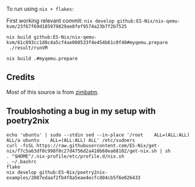 

To run using `nix + flakes`:

First working relevant commit:
`nix develop github:ES-Nix/nix-qemu-kvm/23f67f69d185979829ae8fef9574a23b7f2b7525`


```
nix build github:ES-Nix/nix-qemu-kvm/61c893cc1d0c4a5cf4ae008533f4e454b61c0f48#myqemu.prepare
 ./result/runVM
```


`nix build .#myqemu.prepare`

## Credits 

Most of this source is from [zimbatm](https://github.com/zimbatm/nix-experiments/tree/5e4f6941b8f3e90525c4b2acbdd78c766e1f757e/ubuntu-vm).


## Troubloshoting a bug in my setup with poetry2nix

```
echo 'ubuntu' | sudo --stdin sed --in-place '/root    ALL=(ALL:ALL) ALL/a ubuntu    ALL=(ALL:ALL) ALL' /etc/sudoers
curl -fsSL https://raw.githubusercontent.com/ES-Nix/get-nix/f7c5a63df0c998f0c27d4756d2a410b68ea68102/get-nix.sh | sh
. "$HOME"/.nix-profile/etc/profile.d/nix.sh
. ~/.bashrc
flake
nix develop github:ES-Nix/poetry2nix-examples/2087edaaf2fb4f8a5eae4ecfc804cb5f6e026433
```